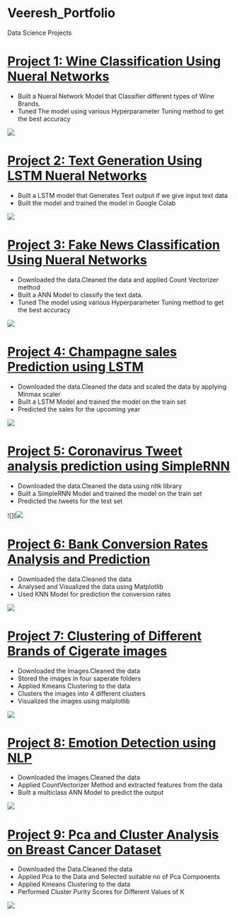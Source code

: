 # Veeresh_Portfolio
Data Science Projects
# [Project 1: Wine Classification Using Nueral Networks](https://github.com/veeresh361/Wine-Classification.git) 
* Built a Nueral Network Model that Classifier different types of Wine Brands.
* Tuned The model using various Hyperparameter Tuning method to get the best accuracy

![](https://github.com/veeresh361/Veeresh_Portfolio/blob/main/Wine_image.jpg)


# [Project 2: Text Generation Using  LSTM Nueral Networks](https://github.com/veeresh361/Project-2-Text-Genatation.git) 
* Built a  LSTM model that Generates Text output if we give input text data
* Built the model and trained the model in Google Colab

![](https://github.com/veeresh361/Veeresh_Portfolio/blob/main/Text_Generation.jfif)


# [Project 3: Fake News Classification Using Nueral Networks](https://github.com/veeresh361/Project-3-Fake-News-Classification.git) 
* Downloaded the data.Cleaned  the data and applied Count Vectorizer method
* Built a ANN Model to classify the text data.
* Tuned The model using various Hyperparameter Tuning method to get the best accuracy

![](https://github.com/veeresh361/Veeresh_Portfolio/blob/main/image.png)



# [Project 4: Champagne sales Prediction using LSTM](https://github.com/veeresh361/Project-4-Sales-Prediction.git) 
* Downloaded the data.Cleaned  the data and scaled  the data by applying Minmax scaler
* Built a LSTM Model and trained the model on the train set
* Predicted the sales for the upcoming year

![](https://github.com/veeresh361/Veeresh_Portfolio/blob/main/Sales_image.png)



# [Project 5: Coronavirus Tweet analysis prediction using SimpleRNN](https://github.com/veeresh361/Project-5-Coronavirus-Tweet-analysis.git) 
* Downloaded the data.Cleaned  the data using nltk library
* Built a SimpleRNN Model and trained the model on the train set
* Predicted the tweets for the test set

![](![](https://github.com/veeresh361/Veeresh_Portfolio/blob/main/RNN.jpeg)



# [Project 6: Bank Conversion Rates Analysis and Prediction](https://github.com/veeresh361/Project-6-Bank-Conversion-Prediction.git) 
* Downloaded the data.Cleaned  the data 
* Analysed and Visualized the data using Matplotlib
* Used KNN Model for prediction the conversion rates


![](https://github.com/veeresh361/Veeresh_Portfolio/blob/main/k_NN.png)



# [Project 7: Clustering of Different Brands of Cigerate images](https://github.com/veeresh361/Project-7-Clustering.git) 
* Downloaded the Images.Cleaned  the data 
* Stored the images in four saperate folders
* Applied Kmeans Clustering to the data
* Clusters the images into 4 different clusters
* Visualized the images using matplotlib

![](https://github.com/veeresh361/Veeresh_Portfolio/blob/main/Image_clusters.jfif)




# [Project 8: Emotion Detection using NLP](https://github.com/veeresh361/Emotion-Detection.git) 
* Downloaded the Images.Cleaned  the data 
* Applied CountVectorizer Method and extracted features from the data
* Built a multiclass ANN Model to predict the output


![](https://github.com/veeresh361/Veeresh_Portfolio/blob/main/emotion_image.jfif)



# [Project 9: Pca and Cluster Analysis on Breast Cancer Dataset](https://github.com/veeresh361/PCA-and-Cluster-Analysis.git) 
* Downloaded the Data.Cleaned  the data 
* Applied Pca to the Data and Selected suitable no of Pca Components
* Applied Kmeans Clustering to the data
* Performed Cluster Purity Scores for Different Values of K

![](https://github.com/veeresh361/Veeresh_Portfolio/blob/main/PCA-clusterCluster_image.png)











